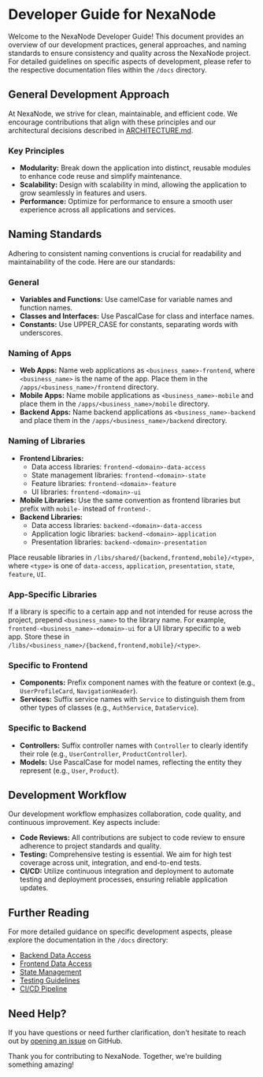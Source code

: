# Developer Guide for NexaNode

Welcome to the NexaNode Developer Guide! This document provides an overview of our development practices, general approaches, and naming standards to ensure consistency and quality across the NexaNode project. For detailed guidelines on specific aspects of development, please refer to the respective documentation files within the `/docs` directory.

## General Development Approach

At NexaNode, we strive for clean, maintainable, and efficient code. We encourage contributions that align with these principles and our architectural decisions described in [ARCHITECTURE.md](../ARCHITECTURE.md).

### Key Principles

- **Modularity:** Break down the application into distinct, reusable modules to enhance code reuse and simplify maintenance.
- **Scalability:** Design with scalability in mind, allowing the application to grow seamlessly in features and users.
- **Performance:** Optimize for performance to ensure a smooth user experience across all applications and services.

## Naming Standards

Adhering to consistent naming conventions is crucial for readability and maintainability of the code. Here are our standards:

### General

- **Variables and Functions:** Use camelCase for variable names and function names.
- **Classes and Interfaces:** Use PascalCase for class and interface names.
- **Constants:** Use UPPER_CASE for constants, separating words with underscores.

### Naming of Apps

- **Web Apps:** Name web applications as `<business_name>-frontend`, where `<business_name>` is the name of the app. Place them in the `/apps/<business_name>/frontend` directory.
- **Mobile Apps:** Name mobile applications as `<business_name>-mobile` and place them in the `/apps/<business_name>/mobile` directory.
- **Backend Apps:** Name backend applications as `<business_name>-backend` and place them in the `/apps/<business_name>/backend` directory.

### Naming of Libraries

- **Frontend Libraries:**
  - Data access libraries: `frontend-<domain>-data-access`
  - State management libraries: `frontend-<domain>-state`
  - Feature libraries: `frontend-<domain>-feature`
  - UI libraries: `frontend-<domain>-ui`
- **Mobile Libraries:** Use the same convention as frontend libraries but prefix with `mobile-` instead of `frontend-`.
- **Backend Libraries:**
  - Data access libraries: `backend-<domain>-data-access`
  - Application logic libraries: `backend-<domain>-application`
  - Presentation libraries: `backend-<domain>-presentation`

Place reusable libraries in `/libs/shared/{backend,frontend,mobile}/<type>`, where `<type>` is one of `data-access`, `application`, `presentation`, `state`, `feature`, `UI`.

### App-Specific Libraries

If a library is specific to a certain app and not intended for reuse across the project, prepend `<business_name>` to the library name. For example, `frontend-<business_name>-<domain>-ui` for a UI library specific to a web app. Store these in `/libs/<business_name>/{backend,frontend,mobile}/<type>`.

### Specific to Frontend

- **Components:** Prefix component names with the feature or context (e.g., `UserProfileCard`, `NavigationHeader`).
- **Services:** Suffix service names with `Service` to distinguish them from other types of classes (e.g., `AuthService`, `DataService`).

### Specific to Backend

- **Controllers:** Suffix controller names with `Controller` to clearly identify their role (e.g., `UserController`, `ProductController`).
- **Models:** Use PascalCase for model names, reflecting the entity they represent (e.g., `User`, `Product`).

## Development Workflow

Our development workflow emphasizes collaboration, code quality, and continuous improvement. Key aspects include:

- **Code Reviews:** All contributions are subject to code review to ensure adherence to project standards and quality.
- **Testing:** Comprehensive testing is essential. We aim for high test coverage across unit, integration, and end-to-end tests.
- **CI/CD:** Utilize continuous integration and deployment to automate testing and deployment processes, ensuring reliable application updates.

## Further Reading

For more detailed guidance on specific development aspects, please explore the documentation in the `/docs` directory:

- [Backend Data Access](docs/backend-data-access.md)
- [Frontend Data Access](docs/frontend-data-access.md)
- [State Management](docs/frontend-state-management.md)
- [Testing Guidelines](docs/testing-guidelines.md)
- [CI/CD Pipeline](docs/ci-cd-pipeline.md)

## Need Help?

If you have questions or need further clarification, don't hesitate to reach out by [opening an issue](https://github.com/NexaNode_dev/nexanode/issues) on GitHub.

Thank you for contributing to NexaNode. Together, we're building something amazing!
